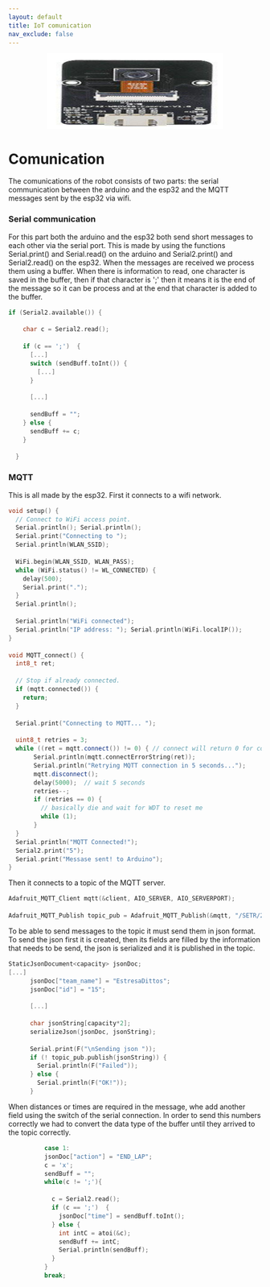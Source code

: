 ```yaml
---
layout: default
title: IoT comunication
nav_exclude: false
---
```


<center>
  <img src="assets/img/elegoo_components_esp.jpg" width="350" height="150">
</center>

# Comunication
The comunications of the robot consists of two parts: the serial communication between the arduino and the esp32 and the MQTT messages sent by the esp32 via wifi.

### Serial communication
For this part both the arduino and the esp32 both send short messages to each other via the serial port. This is made by using the functions Serial.print() and Serial.read() on the arduino and Serial2.print() and Serial2.read() on the esp32. 
When the messages are received we process them using a buffer. When there is information to read, one character is saved in the buffer, then if that character is ';' then it means it is the end of the message so it can be process and at the end that character is added to the buffer.

```cpp
if (Serial2.available()) {

    char c = Serial2.read();
    
    if (c == ';')  {            
      [...]
      switch (sendBuff.toInt()) {
        [...]
      }

      [...]

      sendBuff = "";
    } else {
      sendBuff += c;
    }

  }
```

### MQTT
This is all made by the esp32. First it connects to a wifi network.
```cpp
void setup() {
  // Connect to WiFi access point.
  Serial.println(); Serial.println();
  Serial.print("Connecting to ");
  Serial.println(WLAN_SSID);

  WiFi.begin(WLAN_SSID, WLAN_PASS);
  while (WiFi.status() != WL_CONNECTED) {
    delay(500);
    Serial.print(".");
  }
  Serial.println();

  Serial.println("WiFi connected");
  Serial.println("IP address: "); Serial.println(WiFi.localIP());
}

void MQTT_connect() {
  int8_t ret;

  // Stop if already connected.
  if (mqtt.connected()) {
    return;
  }

  Serial.print("Connecting to MQTT... ");

  uint8_t retries = 3;
  while ((ret = mqtt.connect()) != 0) { // connect will return 0 for connected
       Serial.println(mqtt.connectErrorString(ret));
       Serial.println("Retrying MQTT connection in 5 seconds...");
       mqtt.disconnect();
       delay(5000);  // wait 5 seconds
       retries--;
       if (retries == 0) {
         // basically die and wait for WDT to reset me
         while (1);
       }
  }
  Serial.println("MQTT Connected!");
  Serial2.print("5");
  Serial.print("Messase sent! to Arduino");
}
```

Then it connects to a topic of the MQTT server.
```cpp
Adafruit_MQTT_Client mqtt(&client, AIO_SERVER, AIO_SERVERPORT);

Adafruit_MQTT_Publish topic_pub = Adafruit_MQTT_Publish(&mqtt, "/SETR/2023/15/");
```

To be able to send messages to the topic it must send them in json format. To send the json first it is created, then its fields are filled by the information that needs to be send, the json is serialized and it is published in the topic.
```cpp
StaticJsonDocument<capacity> jsonDoc;
[...]
      jsonDoc["team_name"] = "EstresaDittos";
      jsonDoc["id"] = "15";

      [...]

      char jsonString[capacity*2];
      serializeJson(jsonDoc, jsonString);

      Serial.print(F("\nSending json "));
      if (! topic_pub.publish(jsonString)) {
        Serial.println(F("Failed"));
      } else {
        Serial.println(F("OK!"));
      }
```

When distances or times are required in the message, whe add another field using the switch of the serial connection.
In order to send this numbers correctly we had to convert the data type of the buffer until they arrived to the topic correctly.
```cpp
          case 1:
          jsonDoc["action"] = "END_LAP";
          c = 'x';
          sendBuff = "";
          while(c != ';'){
            
            c = Serial2.read();
            if (c == ';')  {
              jsonDoc["time"] = sendBuff.toInt();
            } else {
              int intC = atoi(&c);
              sendBuff += intC;
              Serial.println(sendBuff);
            }
          }
          break;
```
